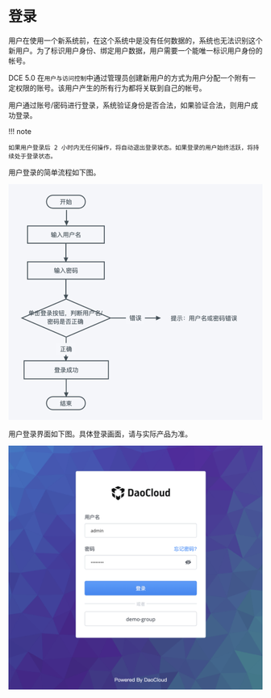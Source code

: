 # 登录

用户在使用一个新系统前，在这个系统中是没有任何数据的，系统也无法识别这个新用户。为了标识用户身份、绑定用户数据，用户需要一个能唯一标识用户身份的帐号。

DCE 5.0 在`用户与访问控制`中通过管理员创建新用户的方式为用户分配一个附有一定权限的账号。该用户产生的所有行为都将关联到自己的帐号。

用户通过账号/密码进行登录，系统验证身份是否合法，如果验证合法，则用户成功登录。

!!! note

    如果用户登录后 2 小时内无任何操作，将自动退出登录状态。如果登录的用户始终活跃，将持续处于登录状态。

用户登录的简单流程如下图。

![登录界面](../images/login01.png)

用户登录界面如下图。具体登录画面，请与实际产品为准。

![登录界面](../images/login02.png)

